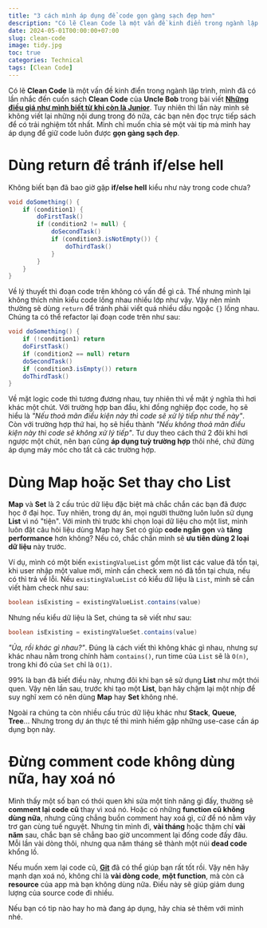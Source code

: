 ```yaml
---
title: "3 cách mình áp dụng để code gọn gàng sạch đẹp hơn"
description: "Có lẽ Clean Code là một vấn đề kinh điển trong ngành lập trình, trong bài viết này mình muốn chia sẻ một vài tip mà mình hay áp dụng để giữ code luôn được gọn gàng sạch đẹp."
date: 2024-05-01T00:00:00+07:00
slug: clean-code
image: tidy.jpg
toc: true
categories: Technical
tags: [Clean Code]
---
```


Có lẽ **Clean Code** là một vấn đề kinh điển trong ngành lập trình, mình đã có lần nhắc đến cuốn sách **Clean Code** của **Uncle Bob** trong bài viết [**Những điều giá như mình biết từ khi còn là Junior**](../junior). Tuy nhiên thì lần này mình sẽ không viết lại những nội dung trong đó nữa, các bạn nên đọc trực tiếp sách để có trải nghiệm tốt nhất. Mình chỉ muốn chia sẻ một vài tip mà mình hay áp dụng để giữ code luôn được **gọn gàng sạch đẹp**.

# Dùng return để tránh if/else hell

Không biết bạn đã bao giờ gặp **if/else hell** kiểu như này trong code chưa?

```java
void doSomething() {
    if (condition1) {
        doFirstTask()
        if (condition2 != null) {
            doSecondTask()
            if (condition3.isNotEmpty()) {
                doThirdTask()
            }
        }
    }
}
```

Về lý thuyết thì đoạn code trên không có vấn đề gì cả. Thế nhưng mình lại không thích nhìn kiểu code lồng nhau nhiều lớp như vậy. Vậy nên mình thường sẽ dùng `return` để tránh phải viết quá nhiều dấu ngoặc `{}` lồng nhau. Chúng ta có thể refactor lại đoạn code trên như sau:

```java
void doSomething() {
    if (!condition1) return
    doFirstTask()
    if (condition2 == null) return
    doSecondTask()
    if (condition3.isEmpty()) return
    doThirdTask()
}
```

Về mặt logic code thì tương đương nhau, tuy nhiên thì về mặt ý nghĩa thì hơi khác một chút. Với trường hợp ban đầu, khi đồng nghiệp đọc code, họ sẽ hiểu là *"Nếu thoả mãn điều kiện này thì code sẽ xử lý tiếp như thế này"*. Còn với trường hợp thứ hai, họ sẽ hiểu thành *"Nếu không thoả mãn điều kiện này thì code sẽ không xử lý tiếp"*. Tư duy theo cách thứ 2 đôi khi hơi ngược một chút, nên bạn cũng **áp dụng tuỳ trường hợp** thôi nhé, chứ đừng áp dụng máy móc cho tất cả các trường hợp.

# Dùng Map hoặc Set thay cho List

**Map** và **Set** là 2 cấu trúc dữ liệu đặc biệt mà chắc chắn các bạn đã được học ở đại học. Tuy nhiên, trong dự án, mọi người thường luôn luôn sử dụng **List** vì nó "tiện". Với mình thì trước khi chọn loại dữ liệu cho một list, mình luôn đặt câu hỏi liệu dùng Map hay Set có giúp **code ngắn gọn** và **tăng performance** hơn không? Nếu có, chắc chắn mình sẽ **ưu tiên dùng 2 loại dữ liệu** này trước.

Ví dụ, mình có một biến `existingValueList` gồm một list các value đã tồn tại, khi user nhập một value mới, mình cần check xem nó đã tồn tại chưa, nếu có thì trả về lỗi. Nếu `existingValueList` có kiểu dữ liệu là `List`, mình sẽ cần viết hàm check như sau:

```java
boolean isExisting = existingValueList.contains(value)
```

Nhưng nếu kiểu dữ liệu là Set, chúng ta sẽ viết như sau:

```java
boolean isExisting = existingValueSet.contains(value)
```

*"Ủa, rồi khác gì nhau?"*. Đúng là cách viết thì không khác gì nhau, nhưng sự khác nhau nằm trong chính hàm `contains()`, run time của `List` sẽ là `O(n)`, trong khi đó của `Set` chỉ là `O(1)`.

99% là bạn đã biết điều này, nhưng đôi khi bạn sẽ sử dụng **List** như một thói quen. Vậy nên lần sau, trước khi tạo một **List**, bạn hãy chậm lại một nhịp để suy nghĩ xem có nên dùng **Map** hay **Set** không nhé.

Ngoài ra chúng ta còn nhiều cấu trúc dữ liệu khác như **Stack**, **Queue**, **Tree**... Nhưng trong dự án thực tế thì mình hiếm gặp những use-case cần áp dụng bọn này.

# Đừng comment code không dùng nữa, hay xoá nó

Mình thấy một số bạn có thói quen khi sửa một tính năng gì đấy, thường sẽ **comment lại code cũ** thay vì xoá nó. Hoặc có những **function cũ không dùng nữa**, nhưng cũng chẳng buồn comment hay xoá gì, cứ để nó nằm vậy trơ gan cùng tuế nguyệt. Nhưng tin mình đi, **vài tháng** hoặc thậm chí **vài năm** sau, chắc bạn sẽ chẳng bao giờ uncomment lại đống code đấy đâu. Mỗi lần vài dòng thôi, nhưng qua năm tháng sẽ thành một núi **dead code** khổng lồ.

Nếu muốn xem lại code cũ, [**Git**](../git-process) đã có thể giúp bạn rất tốt rồi. Vậy nên hãy mạnh dạn xoá nó, không chỉ là **vài dòng code**, **một function**, mà còn cả **resource** của app mà bạn không dùng nữa. Điều này sẽ giúp giảm dung lượng của source code đi nhiều.

Nếu bạn có tip nào hay ho mà đang áp dụng, hãy chia sẻ thêm với mình nhé.
